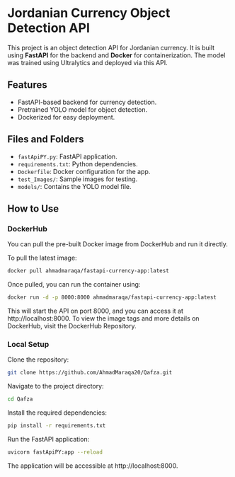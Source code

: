 # Jordanian Currency Object Detection API

This project is an object detection API for Jordanian currency. It is built using **FastAPI** for the backend and **Docker** for containerization. The model was trained using Ultralytics and deployed via this API.

## Features
- FastAPI-based backend for currency detection.
- Pretrained YOLO model for object detection.
- Dockerized for easy deployment.

## Files and Folders
- `fastApiPY.py`: FastAPI application.
- `requirements.txt`: Python dependencies.
- `Dockerfile`: Docker configuration for the app.
- `test_Images/`: Sample images for testing.
- `models/`: Contains the YOLO model file.


## How to Use

### DockerHub

You can pull the pre-built Docker image from DockerHub and run it directly. 

To pull the latest image:
```bash
docker pull ahmadmaraqa/fastapi-currency-app:latest
```
Once pulled, you can run the container using:
```bash
docker run -d -p 8000:8000 ahmadmaraqa/fastapi-currency-app:latest
```
This will start the API on port 8000, and you can access it at http://localhost:8000.
To view the image tags and more details on DockerHub, visit the DockerHub Repository.



### Local Setup

Clone the repository:
```bash
git clone https://github.com/AhmadMaraqa20/Qafza.git
```
Navigate to the project directory:
```bash
cd Qafza
```
Install the required dependencies:
```bash
pip install -r requirements.txt
```
Run the FastAPI application:
```bash
uvicorn fastApiPY:app --reload
```
The application will be accessible at http://localhost:8000.





